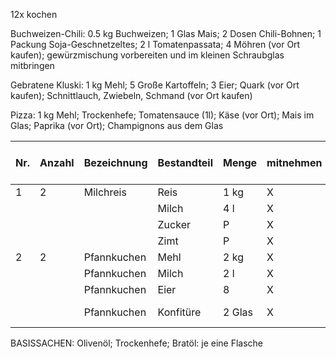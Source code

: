 12x kochen


Buchweizen-Chili: 0.5 kg Buchweizen; 1 Glas Mais; 2 Dosen Chili-Bohnen; 1 Packung Soja-Geschnetzeltes; 2 l Tomatenpassata; 4 Möhren (vor Ort kaufen); gewürzmischung vorbereiten und im kleinen Schraubglas mitbringen

Gebratene Kluski: 1 kg Mehl; 5 Große Kartoffeln; 3 Eier; Quark (vor Ort kaufen); Schnittlauch, Zwiebeln, Schmand (vor Ort kaufen)

Pizza: 1 kg Mehl; Trockenhefe; Tomatensauce (1l); Käse (vor Ort); Mais im Glas; Paprika (vor Ort); Champignons aus dem Glas

| Nr. | Anzahl | Bezeichnung | Bestandteil | Menge | mitnehmen | vor-Ort-Kauf | Bemerkungen |
| --- | ------ | ----------- | ----------- | ----- | --------- | ------------ | ----------- |
| 1 | 2 | Milchreis | Reis | 1 kg | X |  |  |
|  |  |  | Milch | 4 l | X |  |  |
|  |  |  | Zucker | P | X |  |  |
|  |  |  | Zimt | P | X |  |  |
| 2 | 2 | Pfannkuchen | Mehl | 2 kg | X |  |  |
|  |  | Pfannkuchen | Milch | 2 l | X |  |  |
|  |  | Pfannkuchen | Eier | 8 | X |  |  |
|  |  | Pfannkuchen | Konfitüre | 2 Glas | X |  | welche Früchte? |




BASISSACHEN:
Olivenöl; Trockenhefe; Bratöl: je eine Flasche
